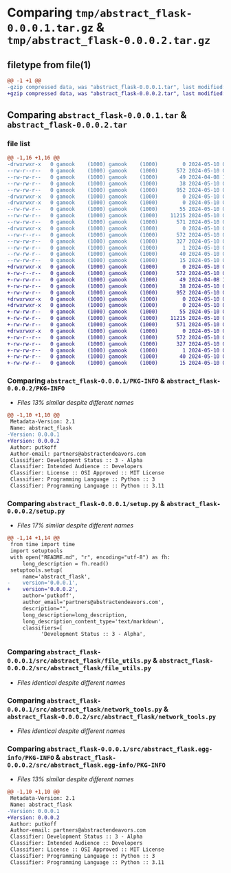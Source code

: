 # Comparing `tmp/abstract_flask-0.0.0.1.tar.gz` & `tmp/abstract_flask-0.0.0.2.tar.gz`

## filetype from file(1)

```diff
@@ -1 +1 @@
-gzip compressed data, was "abstract_flask-0.0.0.1.tar", last modified: Fri May 10 05:53:36 2024, max compression
+gzip compressed data, was "abstract_flask-0.0.0.2.tar", last modified: Fri May 10 05:58:25 2024, max compression
```

## Comparing `abstract_flask-0.0.0.1.tar` & `abstract_flask-0.0.0.2.tar`

### file list

```diff
@@ -1,16 +1,16 @@
-drwxrwxr-x   0 gamook    (1000) gamook    (1000)        0 2024-05-10 05:53:36.648301 abstract_flask-0.0.0.1/
--rw-r--r--   0 gamook    (1000) gamook    (1000)      572 2024-05-10 05:53:36.648301 abstract_flask-0.0.0.1/PKG-INFO
--rw-rw-r--   0 gamook    (1000) gamook    (1000)       49 2024-04-08 17:04:50.000000 abstract_flask-0.0.0.1/README.md
--rw-rw-r--   0 gamook    (1000) gamook    (1000)       38 2024-05-10 05:53:36.648301 abstract_flask-0.0.0.1/setup.cfg
--rw-rw-r--   0 gamook    (1000) gamook    (1000)      952 2024-05-10 05:53:31.000000 abstract_flask-0.0.0.1/setup.py
-drwxrwxr-x   0 gamook    (1000) gamook    (1000)        0 2024-05-10 05:53:36.648301 abstract_flask-0.0.0.1/src/
-drwxrwxr-x   0 gamook    (1000) gamook    (1000)        0 2024-05-10 05:53:36.648301 abstract_flask-0.0.0.1/src/abstract_flask/
--rw-rw-r--   0 gamook    (1000) gamook    (1000)       55 2024-05-10 05:52:34.000000 abstract_flask-0.0.0.1/src/abstract_flask/__init__.py
--rw-rw-r--   0 gamook    (1000) gamook    (1000)    11215 2024-05-10 01:11:12.000000 abstract_flask-0.0.0.1/src/abstract_flask/file_utils.py
--rw-rw-r--   0 gamook    (1000) gamook    (1000)      571 2024-05-10 01:11:01.000000 abstract_flask-0.0.0.1/src/abstract_flask/network_tools.py
-drwxrwxr-x   0 gamook    (1000) gamook    (1000)        0 2024-05-10 05:53:36.648301 abstract_flask-0.0.0.1/src/abstract_flask.egg-info/
--rw-r--r--   0 gamook    (1000) gamook    (1000)      572 2024-05-10 05:53:36.000000 abstract_flask-0.0.0.1/src/abstract_flask.egg-info/PKG-INFO
--rw-rw-r--   0 gamook    (1000) gamook    (1000)      327 2024-05-10 05:53:36.000000 abstract_flask-0.0.0.1/src/abstract_flask.egg-info/SOURCES.txt
--rw-rw-r--   0 gamook    (1000) gamook    (1000)        1 2024-05-10 05:53:36.000000 abstract_flask-0.0.0.1/src/abstract_flask.egg-info/dependency_links.txt
--rw-rw-r--   0 gamook    (1000) gamook    (1000)       40 2024-05-10 05:53:36.000000 abstract_flask-0.0.0.1/src/abstract_flask.egg-info/requires.txt
--rw-rw-r--   0 gamook    (1000) gamook    (1000)       15 2024-05-10 05:53:36.000000 abstract_flask-0.0.0.1/src/abstract_flask.egg-info/top_level.txt
+drwxrwxr-x   0 gamook    (1000) gamook    (1000)        0 2024-05-10 05:58:25.777412 abstract_flask-0.0.0.2/
+-rw-r--r--   0 gamook    (1000) gamook    (1000)      572 2024-05-10 05:58:25.777412 abstract_flask-0.0.0.2/PKG-INFO
+-rw-rw-r--   0 gamook    (1000) gamook    (1000)       49 2024-04-08 17:04:50.000000 abstract_flask-0.0.0.2/README.md
+-rw-rw-r--   0 gamook    (1000) gamook    (1000)       38 2024-05-10 05:58:25.777412 abstract_flask-0.0.0.2/setup.cfg
+-rw-rw-r--   0 gamook    (1000) gamook    (1000)      952 2024-05-10 05:57:35.000000 abstract_flask-0.0.0.2/setup.py
+drwxrwxr-x   0 gamook    (1000) gamook    (1000)        0 2024-05-10 05:58:25.773412 abstract_flask-0.0.0.2/src/
+drwxrwxr-x   0 gamook    (1000) gamook    (1000)        0 2024-05-10 05:58:25.777412 abstract_flask-0.0.0.2/src/abstract_flask/
+-rw-rw-r--   0 gamook    (1000) gamook    (1000)       55 2024-05-10 05:52:34.000000 abstract_flask-0.0.0.2/src/abstract_flask/__init__.py
+-rw-rw-r--   0 gamook    (1000) gamook    (1000)    11215 2024-05-10 01:11:12.000000 abstract_flask-0.0.0.2/src/abstract_flask/file_utils.py
+-rw-rw-r--   0 gamook    (1000) gamook    (1000)      571 2024-05-10 01:11:01.000000 abstract_flask-0.0.0.2/src/abstract_flask/network_tools.py
+drwxrwxr-x   0 gamook    (1000) gamook    (1000)        0 2024-05-10 05:58:25.777412 abstract_flask-0.0.0.2/src/abstract_flask.egg-info/
+-rw-r--r--   0 gamook    (1000) gamook    (1000)      572 2024-05-10 05:58:25.000000 abstract_flask-0.0.0.2/src/abstract_flask.egg-info/PKG-INFO
+-rw-rw-r--   0 gamook    (1000) gamook    (1000)      327 2024-05-10 05:58:25.000000 abstract_flask-0.0.0.2/src/abstract_flask.egg-info/SOURCES.txt
+-rw-rw-r--   0 gamook    (1000) gamook    (1000)        1 2024-05-10 05:58:25.000000 abstract_flask-0.0.0.2/src/abstract_flask.egg-info/dependency_links.txt
+-rw-rw-r--   0 gamook    (1000) gamook    (1000)       40 2024-05-10 05:58:25.000000 abstract_flask-0.0.0.2/src/abstract_flask.egg-info/requires.txt
+-rw-rw-r--   0 gamook    (1000) gamook    (1000)       15 2024-05-10 05:58:25.000000 abstract_flask-0.0.0.2/src/abstract_flask.egg-info/top_level.txt
```

### Comparing `abstract_flask-0.0.0.1/PKG-INFO` & `abstract_flask-0.0.0.2/PKG-INFO`

 * *Files 13% similar despite different names*

```diff
@@ -1,10 +1,10 @@
 Metadata-Version: 2.1
 Name: abstract_flask
-Version: 0.0.0.1
+Version: 0.0.0.2
 Author: putkoff
 Author-email: partners@abstractendeavors.com
 Classifier: Development Status :: 3 - Alpha
 Classifier: Intended Audience :: Developers
 Classifier: License :: OSI Approved :: MIT License
 Classifier: Programming Language :: Python :: 3
 Classifier: Programming Language :: Python :: 3.11
```

### Comparing `abstract_flask-0.0.0.1/setup.py` & `abstract_flask-0.0.0.2/setup.py`

 * *Files 17% similar despite different names*

```diff
@@ -1,14 +1,14 @@
 from time import time
 import setuptools
 with open("README.md", "r", encoding="utf-8") as fh:
     long_description = fh.read()
 setuptools.setup(
     name='abstract_flask',
-    version='0.0.0.1',
+    version='0.0.0.2',
     author='putkoff',
     author_email='partners@abstractendeavors.com',
     description="",
     long_description=long_description,
     long_description_content_type='text/markdown',
     classifiers=[
           'Development Status :: 3 - Alpha',
```

### Comparing `abstract_flask-0.0.0.1/src/abstract_flask/file_utils.py` & `abstract_flask-0.0.0.2/src/abstract_flask/file_utils.py`

 * *Files identical despite different names*

### Comparing `abstract_flask-0.0.0.1/src/abstract_flask/network_tools.py` & `abstract_flask-0.0.0.2/src/abstract_flask/network_tools.py`

 * *Files identical despite different names*

### Comparing `abstract_flask-0.0.0.1/src/abstract_flask.egg-info/PKG-INFO` & `abstract_flask-0.0.0.2/src/abstract_flask.egg-info/PKG-INFO`

 * *Files 13% similar despite different names*

```diff
@@ -1,10 +1,10 @@
 Metadata-Version: 2.1
 Name: abstract_flask
-Version: 0.0.0.1
+Version: 0.0.0.2
 Author: putkoff
 Author-email: partners@abstractendeavors.com
 Classifier: Development Status :: 3 - Alpha
 Classifier: Intended Audience :: Developers
 Classifier: License :: OSI Approved :: MIT License
 Classifier: Programming Language :: Python :: 3
 Classifier: Programming Language :: Python :: 3.11
```

